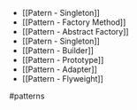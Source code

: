* [[Patern - Singleton]]
* [[Pattern - Factory Method]]
* [[Pattern - Abstract Factory]]
* [[Patern - Singleton]]
* [[Pattern - Builder]]
* [[Pattern - Prototype]]
* [[Pattern - Adapter]]
* [[Pattern - Flyweight]]

#patterns